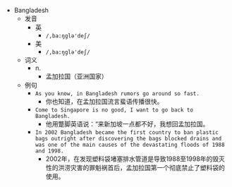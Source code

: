 - Bangladesh
  - 发音
    - 英
      - `/,ba:ŋglə'deʃ/`
    - 美
      - `/,ba:ŋglə'deʃ/`
  - 词义
    - n.
      - 孟加拉国（亚洲国家）
  - 例句
    - `As you know, in Bangladesh rumors go around so fast.`
      - 你也知道，在孟加拉国流言蜚语传播很快。
    - `Come to Singapore is no good, I want to go back to Bangladesh.`
      - 他用蹩脚英语说：“来新加坡一点都不好，我想回孟加拉国。
    - `In 2002 Bangladesh became the first country to ban plastic bags outright after discovering the bags blocked drains and was one of the main causes of the devastating floods of 1988 and 1998.`
      - 2002年，在发现塑料袋堵塞排水管道是导致1988至1998年的毁灭性的洪涝灾害的罪魁祸首后，孟加拉国第一个彻底禁止了塑料袋的使用。

